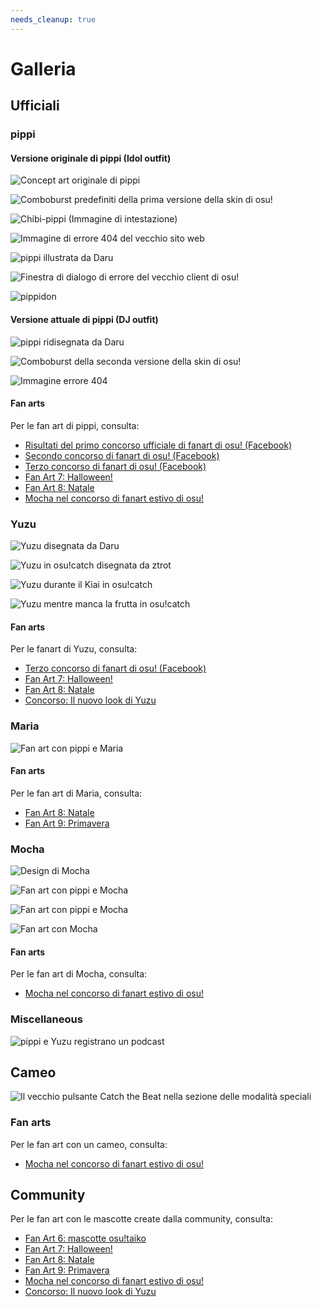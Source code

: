 ```yaml
---
needs_cleanup: true
---
```


<!-- TODO: scrap this when relevant images can be put on the main mascots article with a proper gallery/slideshow feature. https://github.com/ppy/osu-web/issues/4257 -->

# Galleria

## Ufficiali

### pippi

#### Versione originale di pippi (Idol outfit)

![Concept art originale di pippi](img/pippi-original-concept.jpg "la concept art di pippi è stata disegnata da Sarumaru.")

![Comboburst predefiniti della prima versione della skin di osu!](img/pippi-original-comboburst.png "Comboburst predefiniti della prima versione della skin di osu!")

![Chibi-pippi (Immagine di intestazione)](img/pippi-original-header.jpg "Chibi-pippi (Immagine di intestazione)")

![Immagine di errore 404 del vecchio sito web](img/pippi-original-website-404.jpg "Immagine di errore 404 del vecchio sito web")

![pippi illustrata da Daru](img/pippi-original-installer.jpg "pippi illustrata da Daru (una volta si trovava nell'installer di osu!)")

![Finestra di dialogo di errore del vecchio client di osu!](img/pippi-original-error.jpg "pippi mastica il biscotto")

![pippidon](img/pippidon.png "pippidon")

#### Versione attuale di pippi (DJ outfit)

![pippi ridisegnata da Daru](img/pippi-Daru-redesigned.png "pippi ridisegnata da Daru (la si vede nella pagina principale)")

![Comboburst della seconda versione della skin di osu!](img/pippi-Daru-comboburst.png "Comboburst della seconda versione della skin di osu!")

![Immagine errore 404](img/pippi-Daru-404.png "Immagine errore 404")

#### Fan arts

Per le fan art di pippi, consulta:

- [Risultati del primo concorso ufficiale di fanart di osu! (Facebook)](https://www.facebook.com/pg/osugame/photos/?tab=album&album_id=10152186520298282)
- [Secondo concorso di fanart di osu! (Facebook)](https://www.facebook.com/pg/osugame/photos/?tab=album&album_id=10152291754173282)
- [Terzo concorso di fanart di osu! (Facebook)](https://www.facebook.com/pg/osugame/photos/?tab=album&album_id=10152514671088282)
- [Fan Art 7: Halloween!](https://osu.ppy.sh/community/contests/5)
- [Fan Art 8: Natale](https://osu.ppy.sh/community/contests/36)
- [Mocha nel concorso di fanart estivo di osu!](https://osu.ppy.sh/community/contests/48)

### Yuzu

![Yuzu disegnata da Daru](img/Yuzu-Daru.png "Comboburst di Daru")

![Yuzu in osu!catch disegnata da ztrot](img/Yuzu-idle.png "Yuzu in osu!catch disegnata da ztrot")

![Yuzu durante il Kiai in osu!catch](img/Yuzu-kiai.png "Yuzu durante il Kiai in osu!catch")

![Yuzu mentre manca la frutta in osu!catch](img/Yuzu-fail.png "Yuzu mentre manca la frutta in osu!catch")

#### Fan arts

Per le fanart di Yuzu, consulta:

- [Terzo concorso di fanart di osu! (Facebook)](https://www.facebook.com/pg/osugame/photos/?tab=album&album_id=10152514671088282)
- [Fan Art 7: Halloween!](https://osu.ppy.sh/community/contests/5)
- [Fan Art 8: Natale](https://osu.ppy.sh/community/contests/36)
- [Concorso: Il nuovo look di Yuzu](https://osu.ppy.sh/community/contests/49)

### Maria

![Fan art con pippi e Maria](img/Maria-fanart-1.jpg "Fan art disegnata da Anny")

#### Fan arts

Per le fan art di Maria, consulta:

- [Fan Art 8: Natale](https://osu.ppy.sh/community/contests/36)
- [Fan Art 9: Primavera](https://osu.ppy.sh/community/contests/45)

### Mocha

![Design di Mocha](img/Mocha-design.jpg "Design di Mocha")

![Fan art con pippi e Mocha](img/Mocha-fanart-1.jpg "Fan art disegnata da 2Su")

![Fan art con pippi e Mocha](img/Mocha-fanart-2.jpg "Fan art disegnata da Leissss")

![Fan art con Mocha](img/Mocha-fanart-3.jpg "Fan art disegnata da Leissss")

#### Fan arts

Per le fan art di Mocha, consulta:

- [Mocha nel concorso di fanart estivo di osu!](https://osu.ppy.sh/community/contests/48)

### Miscellaneous

![pippi e Yuzu registrano un podcast](img/osu!talk.jpg "Sfondo del podcast osu!talk")

## Cameo

![Il vecchio pulsante Catch the Beat nella sezione delle modalità speciali](/wiki/shared/Ctb_logo.jpg "Il vecchio pulsante Catch the Beat nella sezione delle modalità speciali")

### Fan arts

Per le fan art con un cameo, consulta:

- [Mocha nel concorso di fanart estivo di osu!](https://osu.ppy.sh/community/contests/48)

## Community

Per le fan art con le mascotte create dalla community, consulta:

- [Fan Art 6: mascotte osu!taiko](https://osu.ppy.sh/community/contests/2)
- [Fan Art 7: Halloween!](https://osu.ppy.sh/community/contests/5)
- [Fan Art 8: Natale](https://osu.ppy.sh/community/contests/36)
- [Fan Art 9: Primavera](https://osu.ppy.sh/community/contests/45)
- [Mocha nel concorso di fanart estivo di osu!](https://osu.ppy.sh/community/contests/48)
- [Concorso: Il nuovo look di Yuzu](https://osu.ppy.sh/community/contests/49)
